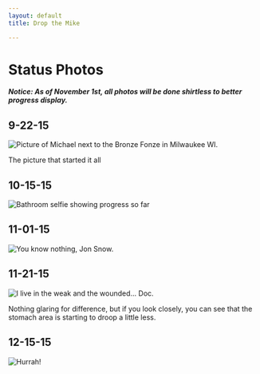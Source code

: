```yaml
---
layout: default
title: Drop the Mike

---
```

# Status Photos

***Notice: As of November 1st, all photos will be done shirtless to better progress display.***

## 9-22-15
![Picture of Michael next to the Bronze Fonze in Milwaukee WI.](../assets/images/9-22-15.jpg)

The picture that started it all

## 10-15-15
![Bathroom selfie showing progress so far](../assets/images/10-15-15.jpg)

## 11-01-15
![You know nothing, Jon Snow.](../assets/images/11-01-15.jpg)

## 11-21-15
![I live in the weak and the wounded... Doc.](../assets/images/11-21-15.jpg)

Nothing glaring for difference, but if you look closely, you can see that the stomach area is starting to droop a little less.

## 12-15-15
![Hurrah!](../assets/images/12-15-15.jpg)
